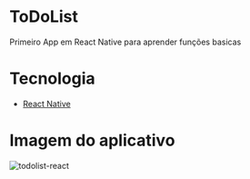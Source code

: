 # ToDoList
 Primeiro App em React Native para aprender funções basicas

# Tecnologia
* [React Native](https://reactnative.dev)

# Imagem do aplicativo
![todolist-react](https://user-images.githubusercontent.com/53982668/120876058-0929f900-c585-11eb-993f-f3a39cfaecc7.png)
